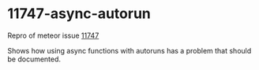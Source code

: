 # 11747-async-autorun
Repro of meteor issue [11747](https://github.com/meteor/meteor/issues/11747)

Shows how using async functions with autoruns has a problem that should be documented.
